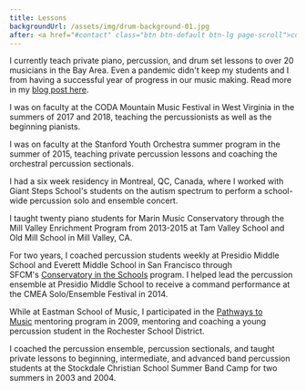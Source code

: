 ```yaml
---
title: Lessons
backgroundUrl: /assets/img/drum-background-01.jpg
after: <a href="#contact" class="btn btn-default btn-lg page-scroll">contact Mckenzie for lessons</a>
---
```

I currently teach private piano, percussion, and drum set lessons to over 20 musicians in the Bay Area. 
Even a pandemic didn't keep my students and I from having a successful year of progress in our music making. Read more in my [blog post here](/blog/connecting-through-music-during-a-not-so-average-year).

I was on faculty at the CODA Mountain Music Festival in West Virginia in the summers of 2017 and 2018, teaching the percussionists as well as the beginning pianists.

I was on faculty at the Stanford Youth Orchestra summer program in the summer of 2015, teaching private percussion lessons and coaching the orchestral percussion sectionals.

<!--more-->

I had a six week residency in Montreal, QC, Canada, where I worked with Giant Steps School's students on the autism spectrum to perform a school-wide percussion solo and ensemble concert.

I taught twenty piano students for Marin Music Conservatory through the Mill Valley Enrichment Program from 2013-2015 at Tam Valley School and Old Mill School in Mill Valley, CA.

For two years, I coached percussion students weekly at Presidio Middle School and Everett Middle School in San Francisco through SFCM's [Conservatory in the Schools](https://sfcm.edu/conservatory-schools) program. I helped lead the percussion ensemble at Presidio Middle School to receive a command performance at the CMEA Solo/Ensemble Festival in 2014.

While at Eastman School of Music, I participated in the [Pathways to Music](https://www.esm.rochester.edu/pathways/) mentoring program in 2009, mentoring and coaching a young percussion student in the Rochester School District.

I coached the percussion ensemble, percussion sectionals, and taught private lessons to beginning, intermediate, and advanced band percussion students at the Stockdale Christian School Summer Band Camp for two summers in 2003 and 2004.
